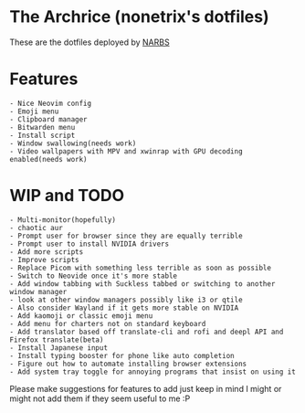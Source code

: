 # The Archrice (nonetrix's dotfiles)

These are the dotfiles deployed by [NARBS](https://github.com/nonetrix/NARBS/blob/master/narbs.sh)

# Features
```
- Nice Neovim config
- Emoji menu
- Clipboard manager
- Bitwarden menu
- Install script
- Window swallowing(needs work)
- Video wallpapers with MPV and xwinrap with GPU decoding enabled(needs work)
```

# WIP and TODO
```
- Multi-monitor(hopefully)
- chaotic aur
- Prompt user for browser since they are equally terrible
- Prompt user to install NVIDIA drivers
- Add more scripts 
- Improve scripts
- Replace Picom with something less terrible as soon as possible
- Switch to Neovide once it's more stable
- Add window tabbing with Suckless tabbed or switching to another window manager
- look at other window managers possibly like i3 or qtile
- Also consider Wayland if it gets more stable on NVIDIA
- Add kaomoji or classic emoji menu
- Add menu for charters not on standard keyboard
- Add translator based off translate-cli and rofi and deepl API and Firefox translate(beta)
- Install Japanese input 
- Install typing booster for phone like auto completion
- Figure out how to automate installing browser extensions
- Add system tray toggle for annoying programs that insist on using it
```

Please make suggestions for features to add just keep in mind I might or might not add them if they seem useful to me :P
